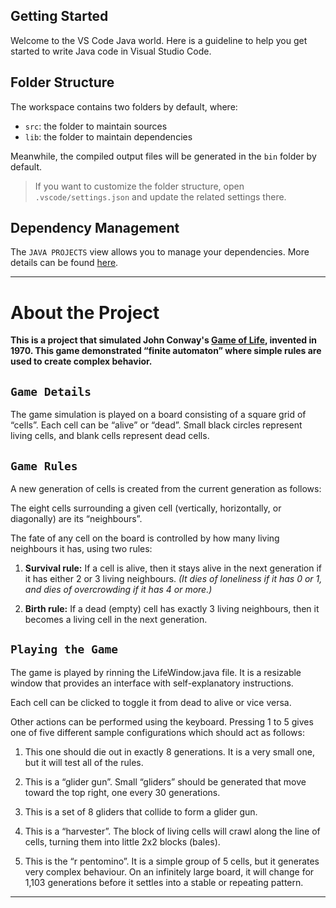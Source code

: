 ## Getting Started

Welcome to the VS Code Java world. Here is a guideline to help you get started to write Java code in Visual Studio Code.

## Folder Structure

The workspace contains two folders by default, where:

- `src`: the folder to maintain sources
- `lib`: the folder to maintain dependencies

Meanwhile, the compiled output files will be generated in the `bin` folder by default.

> If you want to customize the folder structure, open `.vscode/settings.json` and update the related settings there.

## Dependency Management

The `JAVA PROJECTS` view allows you to manage your dependencies. More details can be found [here](https://github.com/microsoft/vscode-java-dependency#manage-dependencies).

---

# About the Project

**This is a project that simulated John Conway's [Game of Life](https://en.wikipedia.org/wiki/Conway%27s_Game_of_Life), invented in 1970. This game demonstrated “finite automaton” where simple rules are used to create complex behavior.**

## `Game Details`

The game simulation is played on a board consisting of a square grid of “cells”. Each cell can be “alive” or “dead”. Small black circles represent living cells, and blank cells represent dead cells.

## `Game Rules`

A new generation of cells is created from the current generation as follows: 

The eight cells surrounding a given cell (vertically, horizontally, or diagonally) are its “neighbours”. 

The fate of any cell on the board is controlled by how many living neighbours it has, using two rules:
1. **Survival rule:** If a cell is alive, then it stays alive in the next generation if it has either 2 or 3 living neighbours. *(It dies of loneliness if it has 0 or 1, and dies of overcrowding if it has 4 or more.)*

2. **Birth rule:** If a dead (empty) cell has exactly 3 living neighbours, then it becomes a living cell in the next generation.

## `Playing the Game`

The game is played by rinning the LifeWindow.java file. It is a resizable window that provides an interface with self-explanatory instructions.

Each cell can be clicked to toggle it from dead to alive or vice versa.

Other actions can be performed using the keyboard. Pressing 1 to 5 gives one of five different sample configurations which should act as follows:

1.	This one should die out in exactly 8 generations. It is a very small one, but it will test all of the rules.

2.	This is a “glider gun”. Small “gliders” should be generated that move toward the top right, one every 30 generations.

3.	This is a set of 8 gliders that collide to form a glider gun.

4.	This is a “harvester”. The block of living cells will crawl along the line of cells, turning them into little 2x2 blocks (bales).

5.	This is the “r pentomino”. It is a simple group of 5 cells, but it generates very complex behaviour. On an infinitely large board, it will change for 1,103 generations before it settles into a stable or repeating pattern.

---
